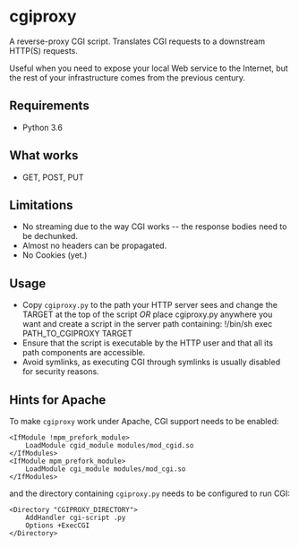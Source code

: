 # cgiproxy

A reverse-proxy CGI script. Translates CGI requests to a downstream HTTP(S) requests.

Useful when you need to expose your local Web service to the Internet, but the rest of your infrastructure comes from the previous century.

## Requirements
 - Python 3.6

## What works
 - GET, POST, PUT

## Limitations
 - No streaming due to the way CGI works -- the response bodies need to be dechunked.
 - Almost no headers can be propagated.
 - No Cookies (yet.)

## Usage
 - Copy `cgiproxy.py` to the path your HTTP server sees and change the TARGET at the top of the script *OR* place cgiproxy.py anywhere you want and create a script in the server path containing:
    !/bin/sh
    exec PATH_TO_CGIPROXY TARGET
 - Ensure that the script is executable by the HTTP user and that all its path components are accessible.
 - Avoid symlinks, as executing CGI through symlinks is usually disabled for security reasons.

## Hints for Apache
To make `cgiproxy` work under Apache, CGI support needs to be enabled:

    <IfModule !mpm_prefork_module>
        LoadModule cgid_module modules/mod_cgid.so
    </IfModules>
    <IfModule mpm_prefork_module>
        LoadModule cgi_module modules/mod_cgi.so
    </IfModules>

and the directory containing `cgiproxy.py` needs to be configured to run CGI:

    <Directory "CGIPROXY_DIRECTORY">
        AddHandler cgi-script .py
        Options +ExecCGI
    </Directory>
